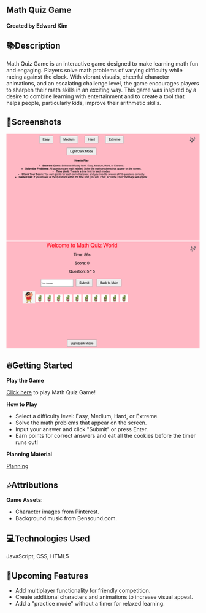 ## Math Quiz Game
#### Created by Edward Kim

## 📚Description
Math Quiz Game is an interactive game designed to make learning math fun and engaging. Players solve math problems of varying difficulty while racing against the clock. With vibrant visuals, cheerful character animations, and an escalating challenge level, the game encourages players to sharpen their math skills in an exciting way.
This game was inspired by a desire to combine learning with entertainment and to create a tool that helps people, particularly kids, improve their arithmetic skills.

## 📸Screenshots
![screenshot1](https://github.com/EdwardKim030391/Math-Quiz-Game-GA-Unit-1-Project/blob/main/image/mathquiz1.png)
![screenshot2](https://github.com/EdwardKim030391/Math-Quiz-Game-GA-Unit-1-Project/blob/main/image/mathquiz2.png)

## 🔥Getting Started
**Play the Game**

[Click here](https://edwardkim030391.github.io/Math-Quiz-Game-GA-Unit-1-Project/) to play Math Quiz Game!

**How to Play**
* Select a difficulty level: Easy, Medium, Hard, or Extreme.
* Solve the math problems that appear on the screen.
* Input your answer and click "Submit" or press Enter.
* Earn points for correct answers and eat all the cookies before the timer runs out!

**Planning Material**

[Planning](https://docs.google.com/document/d/15DRTQYY4RrRAUtukrhEORhAzwKgc4XC7SXZ2d8hNqBw/edit?usp=sharing)

## 🎶Attributions
**Game Assets**:

* Character images from Pinterest.
* Background music from Bensound.com.

## 💻Technologies Used
JavaScript, CSS, HTML5


## 🎉Upcoming Features
* Add multiplayer functionality for friendly competition.
* Create additional characters and animations to increase visual appeal.
* Add a "practice mode" without a timer for relaxed learning.
